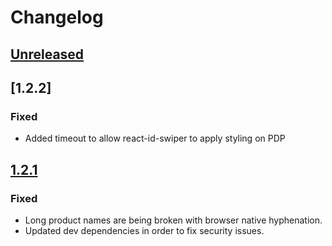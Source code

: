 # Changelog

## [Unreleased]

## [1.2.2]
### Fixed
* Added timeout to allow react-id-swiper to apply styling on PDP

## [1.2.1]
### Fixed
* Long product names are being broken with browser native hyphenation.
* Updated dev dependencies in order to fix security issues.

[Unreleased]: https://github.com/shopgate/ext-recently-viewed-products/compare/v1.2.1...HEAD
[1.2.1]: https://github.com/shopgate/ext-recently-viewed-products/compare/v1.2.0...v1.2.1
